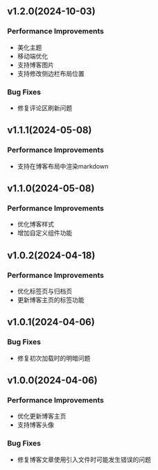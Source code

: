 ## v1.2.0(2024-10-03)

### Performance Improvements
- 美化主题
- 移动端优化
- 支持博客图片
- 支持修改侧边栏布局位置

### Bug Fixes
- 修复评论区刷新问题

## v1.1.1(2024-05-08)
### Performance Improvements
- 支持在博客布局中渲染markdown

## v1.1.0(2024-05-08)

### Performance Improvements
- 优化博客样式
- 增加自定义组件功能

## v1.0.2(2024-04-18)

### Performance Improvements
- 优化标签页与归档页
- 更新博客主页的标签功能

## v1.0.1(2024-04-06)

### Bug Fixes
- 修复初次加载时的明暗问题


## v1.0.0(2024-04-06)

### Performance Improvements
- 优化更新博客主页
- 支持博客头像

### Bug Fixes
- 修复博客文章使用引入文件时可能发生错误的问题
